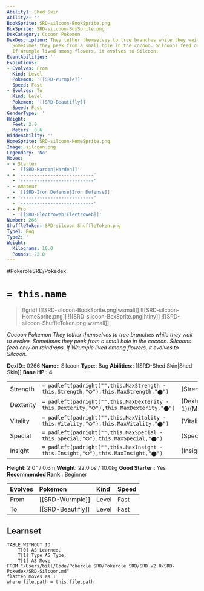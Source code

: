 ```yaml
---
Ability1: Shed Skin
Ability2: ''
BookSprite: SRD-silcoon-BookSprite.png
BoxSprite: SRD-silcoon-BoxSprite.png
DexCategory: Cocoon Pokemon
DexDescription: They tether themselves to tree branches while they wait to evolve.
  Sometimes they peek from a small hole in the cocoon. Silcoons feed only on raindrops.
  If Wrumple lived among flowers, it evolves to Silcoon.
EventAbilities: ''
Evolutions:
- Evolves: From
  Kind: Level
  Pokemon: '[[SRD-Wurmple]]'
  Speed: Fast
- Evolves: To
  Kind: Level
  Pokemon: '[[SRD-Beautifly]]'
  Speed: Fast
GenderType: ''
Height:
  Feet: 2.0
  Meters: 0.6
HiddenAbility: ''
HomeSprite: SRD-silcoon-HomeSprite.png
Image: silcoon.png
Legendary: 'No'
Moves:
- - Starter
  - '[[SRD-Harden|Harden]]'
- - '---------------------------'
  - '---------------------------'
- - Amateur
  - '[[SRD-Iron Defense|Iron Defense]]'
- - '---------------------------'
  - '---------------------------'
- - Pro
  - '[[SRD-Electroweb|Electroweb]]'
Number: 266
ShuffleToken: SRD-silcoon-ShuffleToken.png
Type1: Bug
Type2: ''
Weight:
  Kilograms: 10.0
  Pounds: 22.0
---
```


#PokeroleSRD/Pokedex

# `= this.name`

> [!grid]
> ![[SRD-silcoon-BookSprite.png|wsmall]]
> ![[SRD-silcoon-HomeSprite.png]]
> ![[SRD-silcoon-BoxSprite.png|htiny]]
> ![[SRD-silcoon-ShuffleToken.png|wsmall]]


*Cocoon Pokemon*
*They tether themselves to tree branches while they wait to evolve. Sometimes they peek from a small hole in the cocoon. Silcoons feed only on raindrops. If Wrumple lived among flowers, it evolves to Silcoon.*

**DexID**:: 0266
**Name**:: Silcoon
**Type**:: Bug
**Abilities**:: [[SRD-Shed Skin|Shed Skin]]
**Base HP**:: 4

|           |                                                                                        |                                          |
| --------- | -------------------------------------------------------------------------------------- | ---------------------------------------- |
| Strength  | `= padleft(padright("",this.MaxStrength - this.Strength,"⭘"),this.MaxStrength,"⬤")`    | (Strength::2)/(MaxStrength::4)   |
| Dexterity | `= padleft(padright("",this.MaxDexterity - this.Dexterity,"⭘"),this.MaxDexterity,"⬤")` | (Dexterity:: 1)/(MaxDexterity::2) |
| Vitality  | `= padleft(padright("",this.MaxVitality - this.Vitality,"⭘"),this.MaxVitality,"⬤")`    | (Vitality::2)/(MaxVitality::4)   |
| Special   | `= padleft(padright("",this.MaxSpecial - this.Special,"⭘"),this.MaxSpecial,"⬤")`       | (Special::1)/(MaxSpecial::3)     |
| Insight   | `= padleft(padright("",this.MaxInsight - this.Insight,"⭘"),this.MaxInsight,"⬤")`       | (Insight::1)/(MaxInsight::3)     |

**Height**: 2'0" / 0.6m
**Weight**: 22.0lbs / 10.0kg
**Good Starter**:: Yes
**Recommended Rank**:: Beginner

| Evolves   | Pokemon           | Kind   | Speed   |
|:----------|:------------------|:-------|:--------|
| From      | [[SRD-Wurmple]]   | Level  | Fast    |
| To        | [[SRD-Beautifly]] | Level  | Fast    |

## Learnset

```dataview
TABLE WITHOUT ID
    T[0] AS Learned,
    T[1].Type AS Type,
    T[1] AS Move
FROM "/Users/bill/Code/Pokerole SRD/Pokerole SRD/SRD v2.0/SRD-Pokedex/SRD-Silcoon.md"
flatten moves as T
where file.path = this.file.path
```
